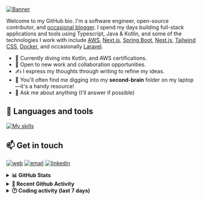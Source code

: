 [![Banner](https://raw.githubusercontent.com/wilfriedago/wilfriedago/main/assets/1.png)][website]

Welcome to my GitHub bio. I'm a software engineer, open-source contributor, and [occasional blogger][blog]. I spend my days building full-stack applications and tools using Typescript, Java & Kotlin, and some of the technologies I work with include [AWS](https://aws.amazon.com/fr/), [Next.js](https://nextjs.org/), [Spring Boot](https://spring.io/projects/spring-boot), [Nest.js](https://nestjs.com/), [Tailwind CSS](https://github.com/tailwindlabs/tailwindcss), [Docker](https://www.docker.com/), and occasionally [Laravel](https://laravel.com/).

- 🔭 Currently diving into Kotlin, and AWS certifications.
- 👯 Open to new work and collaboration opportunities.
- ✍️ I express my thoughts through writing to refine my ideas.
- 🧠 You'll often find me digging into my **second-brain** folder on my laptop—it's a handy resource!
- 💬 Ask me about anything (I'll answer if possible)

## 🎨 Languages and tools

[![My skills](https://skillicons.dev/icons?i=typescript,js,nodejs,nest,java,kotlin,spring,python,fastapi,django,aws,docker,vscode,idea,tailwind&perline=15)](https://wilfriedago.dev/about#skills)

## 📫 Get in touch
[![web](https://img.shields.io/badge/WEBSITE-12100E?logo=google-earth&color=282A36)][website]
[![email](https://img.shields.io/badge/MAIL-12100E?logo=mailgun&color=282A36)][mail]
[![linkedin](https://img.shields.io/badge/LINKEDIN-12100E?logo=linkedin&color=282A36)][linkedin]


<details>
  <summary><b>📊 GitHub Stats</b></summary>
	<br/>
	<p align="left">
		<img width="49.5%" src="https://github-readme-stats.vercel.app/api?username=wilfriedago&show_icons=true&count_private=true&title_color=10b981&icon_color=10b981&theme=react&hide_border=true" />
		<img width="49.5%" src="https://streak-stats.demolab.com/?user=wilfriedago&hide_border=true&theme=react&ring=10b981&fire=fff&currStreakNum=fff&sideLabels=10b981&currStreakLabel=10b981&sideNums=fff" />
	</p>
</details>

<details>
  <summary><b>📅 Recent Github Activity</b></summary>
	<br>

<!--RECENT_ACTIVITY:last_update-->
Last Updated: Saturday, August 2nd, 2025, 4:32:29 AM
<!--RECENT_ACTIVITY:last_update_end-->

<!--RECENT_ACTIVITY:start-->
1. ⭐ Starred [workflowbuildersdk/workflowbuilder](https://github.com/workflowbuildersdk/workflowbuilder)<br>
2. ⭐ Starred [reaviz/reaflow](https://github.com/reaviz/reaflow)<br>
3. ⭐ Starred [openmrs/openmrs-esm-form-engine-lib](https://github.com/openmrs/openmrs-esm-form-engine-lib)<br>
4. ⭐ Starred [jetpack-compose/jetpack-compose-awesome](https://github.com/jetpack-compose/jetpack-compose-awesome)<br>
5. ⬆️ Pushed 5 commit(s) to [thewlabs/eslint-config](https://github.com/thewlabs/eslint-config)<br>
<!--RECENT_ACTIVITY:end-->
</details>

<details>
  <summary><b>🕐 Coding activity (last 7 days)</b></summary>
	<br>

<!--START_SECTION:waka-->

```python
Total Time: 1 hr 28 mins

TypeScript        17 mins         █████░░░░░░░░░░░░░░░░░░░░   19.48 %
Java              16 mins         ████▓░░░░░░░░░░░░░░░░░░░░   18.88 %
JavaScript        16 mins         ████▓░░░░░░░░░░░░░░░░░░░░   18.76 %
Bash              9 mins          ██▓░░░░░░░░░░░░░░░░░░░░░░   10.46 %
CSS               4 mins          █▒░░░░░░░░░░░░░░░░░░░░░░░   04.80 %
Java Properties   0 secs          ▒░░░░░░░░░░░░░░░░░░░░░░░░   01.00 %
Properties        0 secs          ░░░░░░░░░░░░░░░░░░░░░░░░░   00.20 %
INI               0 secs          ░░░░░░░░░░░░░░░░░░░░░░░░░   00.08 %
```

<!--END_SECTION:waka-->
</details>

[website]: https://wilfriedago.me
[linkedin]: https://linkedin.com/in/wilfriedago
[blog]: https://wilfriedago.me/blog
[mail]: mailto:hello@wilfriedago.me
